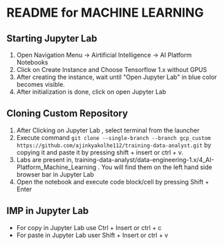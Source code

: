 # README for MACHINE LEARNING

## Starting Jupyter Lab
1. Open Navigation Menu -> Airtificial Intelligence -> AI Platform Notebooks
2. Click on Create Instance and Choose Tensorflow 1.x without GPUS
3. After creating the instance, wait until "Open Jupyter Lab" in blue color becomes visible. 
4. After initialization is done, click on open Jupyter Lab

## Cloning Custom Repository
1. After Clicking on Jupyter Lab , select terminal from the launcher
2. Execute command `git clone --single-branch --branch gcp_custom https://github.com/ajinkyakolhe112/training-data-analyst.git` by copying it and paste it by pressing shift + insert or ctrl + v.
3. Labs are present in, training-data-analyst/data-engineering-1.x/4_AI-Platform_Machine_Learning . You will find them on the left hand side browser bar in Jupyter Lab
4. Open the notebook and execute code block/cell by pressing Shift + Enter

## IMP in Jupyter Lab
- For copy in Jupyter Lab use Ctrl + Insert or ctrl + c
- For paste in Jupyter Lab user Shift + Insert or ctrl + v
